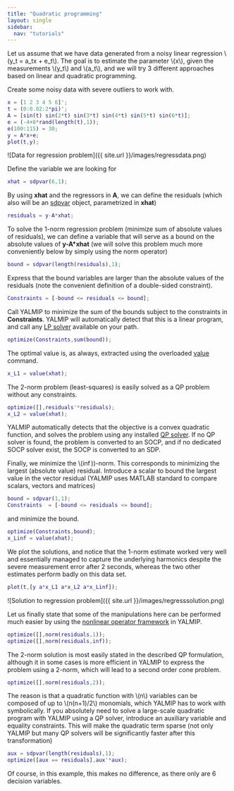 ```yaml
---
title: "Quadratic programming"
layout: single
sidebar:
  nav: "tutorials"
---
```


Let us assume that we have data generated from a noisy linear regression \\(y_t = a_tx + e_t\\). The goal is to estimate the parameter \\(x\\), given the measurements \\(y_t\\) and \\(a_t\\), and we will try 3 different approaches based on linear and quadratic programming.

Create some noisy data with severe outliers to work with.

````matlab
x = [1 2 3 4 5 6]';
t = (0:0.02:2*pi)';
A = [sin(t) sin(2*t) sin(3*t) sin(4*t) sin(5*t) sin(6*t)];
e = (-4+8*rand(length(t),1));
e(100:115) = 30;
y = A*x+e;
plot(t,y);
````

![Data for regression problem]({{ site.url }}/images/regressdata.png)

Define the variable we are looking for

````matlab
xhat = sdpvar(6,1);
````

By using **xhat** and the regressors in **A**, we can define the residuals (which also will be an [sdpvar](/yalmip/commands/sdpvar) object, parametrized in **xhat**)

````matlab
residuals = y-A*xhat;
```` 

To solve the 1-norm regression problem (minimize sum of absolute values of residuals), we can define a variable that will serve as a bound on the absolute values of **y-A*xhat** (we will solve this problem much more conveniently below by simply using the norm operator)

````matlab
bound = sdpvar(length(residuals),1);
```` 

Express that the bound variables are larger than the absolute values of the residuals (note the convenient definition of a double-sided constraint).

````matlab
Constraints = [-bound <= residuals <= bound];
```` 
 
Call YALMIP to minimize the sum of the bounds subject to the constraints in **Constraints**. YALMIP will automatically detect that this is a linear program, and call any [LP solver](/yalmip/solvers) available on your path.

````matlab
optimize(Constraints,sum(bound));
````  

The optimal value is, as always, extracted using the overloaded [value](/yalmip/commands/value) command.

````matlab
x_L1 = value(xhat);
````  

The 2-norm problem (least-squares) is easily solved as a QP problem without any constraints.

````matlab
optimize([],residuals'*residuals);
x_L2 = value(xhat);
```` 

YALMIP automatically detects that the objective is a convex quadratic function, and solves the problem using any installed [QP solver](/yalmip/solvers). If no QP solver is found, the problem is converted to an SOCP, and if no dedicated SOCP solver exist, the SOCP is converted to an SDP. 

Finally, we minimize the \\($\inf$\))-norm. This corresponds to minimizing the largest (absolute value) residual. Introduce a scalar to bound the largest value in the vector residual (YALMIP uses MATLAB standard to compare scalars, vectors and matrices)

````matlab
bound = sdpvar(1,1);
Constraints  = [-bound <= residuals <= bound];
````  

and minimize the bound.

````matlab
optimize(Constraints,bound);
x_Linf = value(xhat);
````

We plot the solutions, and notice that the 1-norm estimate worked very well and essentially managed to capture the underlying harmonics despite the severe measurement error after 2 seconds, whereas the two other estimates perform badly on this data set.

````matlab
plot(t,[y a*x_L1 a*x_L2 a*x_Linf]);
````

![Solution to regression problem]({{ site.url }}/images/regresssolution.png)

Let us finally state that some of the manipulations here can be performed much easier by using the [nonlinear operator framework](/yalmip/tutorials/nonlinearoperator) in YALMIP.

````matlab
optimize([],norm(residuals,1));
optimize([],norm(residuals,inf));
````

The 2-norm solution is most easily stated in the described QP formulation, although it in some cases is more efficient in YALMIP to express the problem using a 2-norm, which will lead to a second order cone problem. 

````matlab
optimize([],norm(residuals,2));
````

The reason is that a quadratic function with \\(n\\) variables can be composed of up to \\(n(n+1)/2\\) monomials, which YALMIP has to work with symbolically. If you absolutely need to solve a large-scale quadratic program with YALMIP using a QP solver, introduce an auxiliary variable and equality constraints. This will make the quadratic term sparse (not only YALMIP but many QP solvers will be significantly faster after this transformation)

````matlab
aux = sdpvar(length(residuals),1);
optimize([aux == residuals],aux'*aux);
````

Of course, in this example, this makes no difference, as there only are 6 decision variables.
